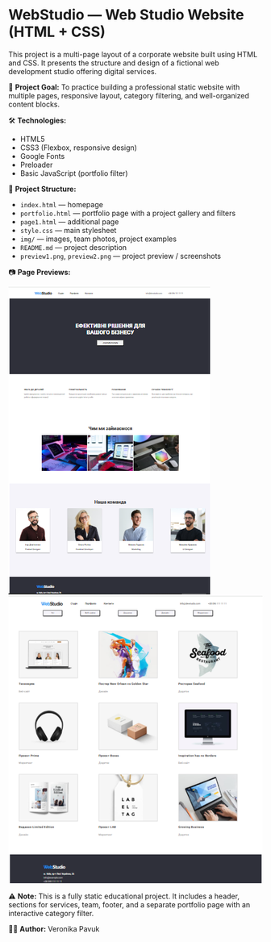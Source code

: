 # WebStudio — Web Studio Website (HTML + CSS)

This project is a multi-page layout of a corporate website built using HTML and CSS. It presents the structure and design of a fictional web development studio offering digital services.

🎯 **Project Goal:**
To practice building a professional static website with multiple pages, responsive layout, category filtering, and well-organized content blocks.

🛠️ **Technologies:**

* HTML5
* CSS3 (Flexbox, responsive design)
* Google Fonts
* Preloader
* Basic JavaScript (portfolio filter)

📁 **Project Structure:**

* `index.html` — homepage
* `portfolio.html` — portfolio page with a project gallery and filters
* `page1.html` — additional page
* `style.css` — main stylesheet
* `img/` — images, team photos, project examples
* `README.md` — project description
* `preview1.png`, `preview2.png` — project preview / screenshots

📷 **Page Previews:**

![Homepage Preview](preview1.PNG)
![Portfolio Preview](preview2.PNG)

⚠️ **Note:**
This is a fully static educational project. It includes a header, sections for services, team, footer, and a separate portfolio page with an interactive category filter.

👩‍💻 **Author:** Veronika Pavuk
